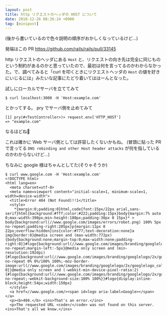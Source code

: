 ```yaml
---
layout: post
title: http リクエストのヘッダの HOST について
date: 2018-12-26 08:26:24 +0900
tag: [minipost]
---
```


(後から書いているので色々説明の順序がおかしくなっているけど...)

発端はこの PR https://github.com/rails/rails/pull/33145

http リクエストのヘッダにある `Host` と、リクエストの向き先は完全に同じものという制約があるのかと思っていたので、最初は何を言ってるのかわからなかった。で、調べてみると「curl を叩くときにリクエストヘッダの `Host` の値を好きにいじるには」みたいな記事にたどり着いてははーんとなった。

試しにローカルでサーバを立ててみて

`$ curl localhost:3000 -H 'Host:example.com'`

とかってする。 pry でサーバ側を止めてみて

```
[1] pry(#<TestController>)> request.env['HTTP_HOST']
=> "example.com"
```

なるほどね🤔

これは確かに Web サーバ側としては許容したくないかもね。
(冒頭に貼った PR で言ってる `DNS rebinding and other Host header attacks` が何を指しているのかわからないけど...)

ちなみに google 様はちゃんとしてた(そりゃそうか)

```
$ curl www.google.com -H 'Host:example.com'
<!DOCTYPE html>
<html lang=en>
  <meta charset=utf-8>
  <meta name=viewport content="initial-scale=1, minimum-scale=1, width=device-width">
  <title>Error 404 (Not Found)!!1</title>
  <style>
    *{margin:0;padding:0}html,code{font:15px/22px arial,sans-serif}html{background:#fff;color:#222;padding:15px}body{margin:7% auto 0;max-width:390px;min-height:180px;padding:30px 0 15px}* > body{background:url(//www.google.com/images/errors/robot.png) 100% 5px no-repeat;padding-right:205px}p{margin:11px 0 22px;overflow:hidden}ins{color:#777;text-decoration:none}a img{border:0}@media screen and (max-width:772px){body{background:none;margin-top:0;max-width:none;padding-right:0}}#logo{background:url(//www.google.com/images/branding/googlelogo/1x/googlelogo_color_150x54dp.png) no-repeat;margin-left:-5px}@media only screen and (min-resolution:192dpi){#logo{background:url(//www.google.com/images/branding/googlelogo/2x/googlelogo_color_150x54dp.png) no-repeat 0% 0%/100% 100%;-moz-border-image:url(//www.google.com/images/branding/googlelogo/2x/googlelogo_color_150x54dp.png) 0}}@media only screen and (-webkit-min-device-pixel-ratio:2){#logo{background:url(//www.google.com/images/branding/googlelogo/2x/googlelogo_color_150x54dp.png) no-repeat;-webkit-background-size:100% 100%}}#logo{display:inline-block;height:54px;width:150px}
  </style>
  <a href=//www.google.com/><span id=logo aria-label=Google></span></a>
  <p><b>404.</b> <ins>That's an error.</ins>
  <p>The requested URL <code>/</code> was not found on this server.  <ins>That's all we know.</ins>
```
